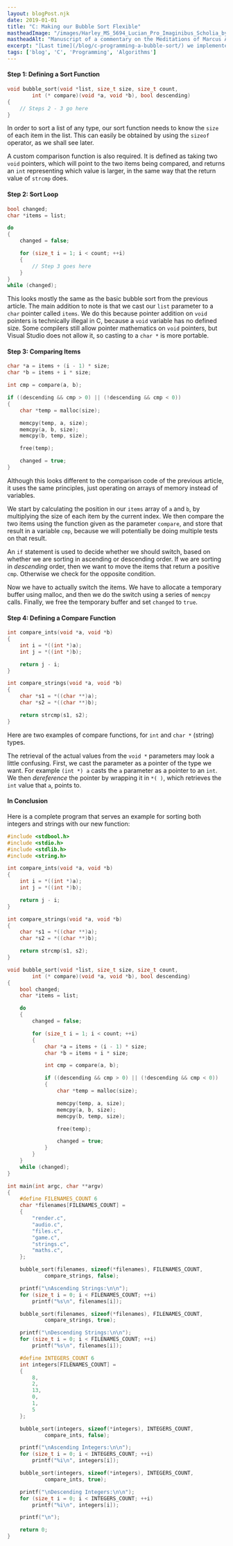 ```yaml
---
layout: blogPost.njk
date: 2019-01-01
title: "C: Making our Bubble Sort Flexible"
mastheadImage: "/images/Harley_MS_5694_Lucian_Pro_Imaginibus_Scholia_by_Arethas_from_the_British_Library.jpg"
mastheadAlt: "Manuscript of a commentary on the Meditations of Marcus Aurelius."
excerpt: "[Last time](/blog/c-programming-a-bubble-sort/) we implemented a basic bubble sort algorithm in C. It only worked on strings, and was thus very limited. In this article we will be making a more flexible bubble sort that can work on any type."
tags: ['blog', 'C', 'Programming', 'Algorithms']
---
```


#### Step 1: Defining a Sort Function

```c
void bubble_sort(void *list, size_t size, size_t count, 
        int (* compare)(void *a, void *b), bool descending)
{
    // Steps 2 - 3 go here
}
```

In order to sort a list of any type, our sort function needs to know the `size` of each item in the list. This can easily be obtained by using the `sizeof` operator, as we shall see later.

A custom comparison function is also required. It is defined as taking two `void` pointers, which will point to the two items being compared, and returns an `int` representing which value is larger, in the same way that the return value of `strcmp` does.

#### Step 2: Sort Loop

```c
bool changed;
char *items = list;

do 
{
    changed = false;

    for (size_t i = 1; i < count; ++i)
    {
        // Step 3 goes here
    }
}
while (changed);
```

This looks mostly the same as the basic bubble sort from the previous article. The main addition to note is that we cast our `list` parameter to a `char` pointer called `items`. We do this because pointer addition on `void` pointers is technically illegal in C, because a `void` variable has no defined size. Some compilers still allow pointer mathematics on `void` pointers, but Visual Studio does not allow it, so casting to a `char *` is more portable.

#### Step 3: Comparing Items

```c
char *a = items + (i - 1) * size;
char *b = items + i * size;

int cmp = compare(a, b);

if ((descending && cmp > 0) || (!descending && cmp < 0))
{
    char *temp = malloc(size);

    memcpy(temp, a, size);
    memcpy(a, b, size);
    memcpy(b, temp, size);

    free(temp);

    changed = true;
}
```

Although this looks different to the comparison code of the previous article, it uses the same principles, just operating on arrays of memory instead of variables.

We start by calculating the position in our `items` array of `a` and `b`, by multiplying the size of each item by the current index. We then compare the two items using the function given as the parameter `compare`, and store that result in a variable `cmp`, because we will potentially be doing multiple tests on that result.

An `if` statement is used to decide whether we should switch, based on whether we are sorting in ascending or descending order. If we are sorting in *descending* order, then we want to move the items that return a positive `cmp`. Otherwise we check for the opposite condition.

Now we have to actually switch the items. We have to allocate a temporary buffer using malloc, and then we do the switch using a series of `memcpy` calls. Finally, we free the temporary buffer and set `changed` to `true`.

#### Step 4: Defining a Compare Function

```c
int compare_ints(void *a, void *b)
{
    int i = *((int *)a);
    int j = *((int *)b);

    return j - i;
}

int compare_strings(void *a, void *b)
{
    char *s1 = *((char **)a);
    char *s2 = *((char **)b);

    return strcmp(s1, s2);
}
```

Here are two examples of compare functions, for `int` and `char *` (string) types.

The retrieval of the actual values from the `void *` parameters may look a little confusing. First, we cast the parameter as a pointer of the type we want. For example `(int *) a` casts the `a` parameter as a pointer to an `int`. We then *dereference* the pointer by wrapping it in `*( )`, which retrieves the `int` value that `a`, points to.

#### In Conclusion

Here is a complete program that serves an example for sorting both integers and strings with our new function:

```c
#include <stdbool.h>
#include <stdio.h>
#include <stdlib.h>
#include <string.h>

int compare_ints(void *a, void *b)
{
    int i = *((int *)a);
    int j = *((int *)b);

    return j - i;
}

int compare_strings(void *a, void *b)
{
    char *s1 = *((char **)a);
    char *s2 = *((char **)b);

    return strcmp(s1, s2);
}

void bubble_sort(void *list, size_t size, size_t count, 
        int (* compare)(void *a, void *b), bool descending)
{
    bool changed;
    char *items = list;

    do 
    {
        changed = false;

        for (size_t i = 1; i < count; ++i)
        {
            char *a = items + (i - 1) * size;
            char *b = items + i * size;

            int cmp = compare(a, b);

            if ((descending && cmp > 0) || (!descending && cmp < 0))
            {
                char *temp = malloc(size);

                memcpy(temp, a, size);
                memcpy(a, b, size);
                memcpy(b, temp, size);

                free(temp);

                changed = true;
            }
        }
    }
    while (changed);
}

int main(int argc, char **argv)
{
    #define FILENAMES_COUNT 6
    char *filenames[FILENAMES_COUNT] = 
    {
        "render.c",
        "audio.c",
        "files.c",
        "game.c",
        "strings.c",
        "maths.c",
    };

    bubble_sort(filenames, sizeof(*filenames), FILENAMES_COUNT, 
            compare_strings, false);

    printf("\nAscending Strings:\n\n");
    for (size_t i = 0; i < FILENAMES_COUNT; ++i)
        printf("%s\n", filenames[i]);

    bubble_sort(filenames, sizeof(*filenames), FILENAMES_COUNT, 
            compare_strings, true);

    printf("\nDescending Strings:\n\n");
    for (size_t i = 0; i < FILENAMES_COUNT; ++i)
        printf("%s\n", filenames[i]);

    #define INTEGERS_COUNT 6
    int integers[FILENAMES_COUNT] = 
    {
        8,
        2,
        13,
        0,
        1,
        5
    };

    bubble_sort(integers, sizeof(*integers), INTEGERS_COUNT, 
            compare_ints, false);

    printf("\nAscending Integers:\n\n");
    for (size_t i = 0; i < INTEGERS_COUNT; ++i)
        printf("%i\n", integers[i]);

    bubble_sort(integers, sizeof(*integers), INTEGERS_COUNT, 
            compare_ints, true);

    printf("\nDescending Integers:\n\n");
    for (size_t i = 0; i < INTEGERS_COUNT; ++i)
        printf("%i\n", integers[i]);

    printf("\n");

    return 0;
}
```
